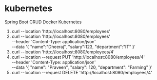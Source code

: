 # kubernetes
Spring Boot CRUD Docker Kubernetes
1. curl --location 'http://localhost:8080/employees'
2. curl --location 'http://localhost:8080/employees' \
--header 'Content-Type: application/json' \
--data '{
    "name":"Dheeraj",
    "salary":123,
    "department":"IT"
}'
3. curl --location 'http://localhost:8080/employees/4'
4. curl --location --request PUT 'http://localhost:8080/employees/4' \
--header 'Content-Type: application/json' \
--data '{
    "name": "Praveen",
    "salary": 120,
    "department": "Farming"
}'
5. curl --location --request DELETE 'http://localhost:8080/employees/4'
